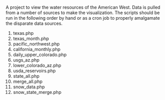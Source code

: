 A project to view the water resources of the American West. Data is pulled from a number of sources to make the visualization.
The scripts should be run in the following order by hand or as a cron job to properly amalgamate the disparate data sources.

1. texas.php
2. texas_month.php
3. pacific_northwest.php
4. california_monthly.php
5. daily_upper_colorado.php
6. usgs_az.php
7. lower_colorado_az.php
8. usda_reservoirs.php
9. state_all.php
10. merge_all.php
11. snow_data.php
12. snow_state_merge.php